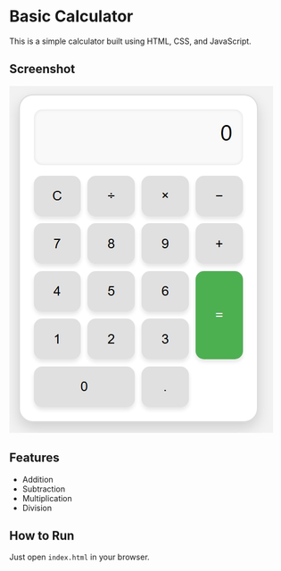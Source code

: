# Basic Calculator

This is a simple calculator built using HTML, CSS, and JavaScript.

## Screenshot

![Calculator Screenshot](Screenshot.jpeg)

## Features
- Addition
- Subtraction
- Multiplication
- Division

## How to Run
Just open `index.html` in your browser.

